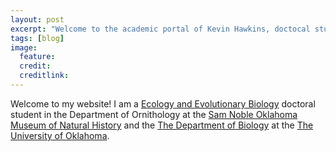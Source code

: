 ```yaml
---
layout: post
excerpt: "Welcome to the academic portal of Kevin Hawkins, doctocal student in ecology and evolutionary biology @ the Sam Noble Oklahoma Museum of Natural Histroy."
tags: [blog]
image:
  feature: 
  credit: 
  creditlink: 
---
```



Welcome to my website! I am a [Ecology and Evolutionary Biology](http://www.ou.edu/eeb/) doctoral student in the Department of Ornithology at the [Sam Noble Oklahoma Museum of Natural History](http://samnoblemuseum.ou.edu/collections-and-research/ornithology/) and the [The Department of Biology](http://www.ou.edu/cas/biology.html) at the [The University of Oklahoma](www.ou.edu).
